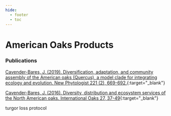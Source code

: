 ```yaml
---
hide:
  - footer
  - toc
---
```


# American Oaks Products

### Publications
[Cavender-Bares, J. (2019). Diversification, adaptation, and community assembly of the American oaks (Quercus), a model clade for integrating ecology and evolution. New Phytologist 221 (2), 669-692.](https://drive.google.com/file/d/1J58kYuSfbMLbnUoTi3HopEhV0wiVg4oJ/view?usp=share_link){:target="\_blank"}

[Cavender-Bares, J. (2016). Diversity, distribution and ecosystem services of the North American oaks. International Oaks 27, 37-49](https://drive.google.com/file/d/1M91RzvFQEqAtLU1p3eR7kW5cvJbXJcUs/view?usp=share_link){:target="\_blank"}

turgor loss protocol
